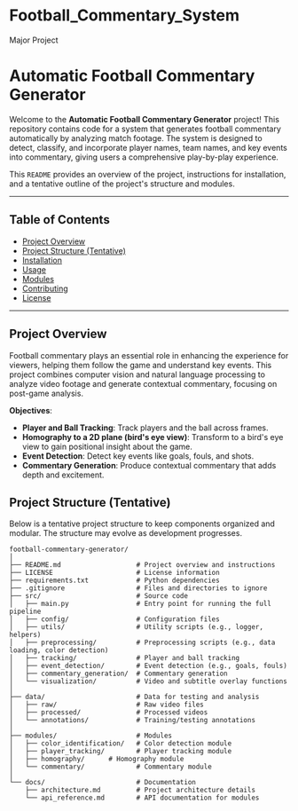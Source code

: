 
# Football_Commentary_System
Major Project 

# Automatic Football Commentary Generator

Welcome to the **Automatic Football Commentary Generator** project! This repository contains code for a system that generates football commentary automatically by analyzing match footage. The system is designed to detect, classify, and incorporate player names, team names, and key events into commentary, giving users a comprehensive play-by-play experience.

This `README` provides an overview of the project, instructions for installation, and a tentative outline of the project's structure and modules.

---

## Table of Contents
- [Project Overview](#project-overview)
- [Project Structure (Tentative)](#project-structure-tentative)
- [Installation](#installation)
- [Usage](#usage)
- [Modules](#modules)
- [Contributing](#contributing)
- [License](#license)

---

## Project Overview

Football commentary plays an essential role in enhancing the experience for viewers, helping them follow the game and understand key events. This project combines computer vision and natural language processing to analyze video footage and generate contextual commentary, focusing on post-game analysis. 

**Objectives**:
- **Player and Ball Tracking**: Track players and the ball across frames.
- **Homography to a 2D plane (bird's eye view)**: Transform to a bird's eye view to gain positional insight about the game.
- **Event Detection**: Detect key events like goals, fouls, and shots.
- **Commentary Generation**: Produce contextual commentary that adds depth and excitement.

## Project Structure (Tentative)

Below is a tentative project structure to keep components organized and modular. The structure may evolve as development progresses.

```plaintext
football-commentary-generator/
│
├── README.md                   # Project overview and instructions
├── LICENSE                     # License information
├── requirements.txt            # Python dependencies
├── .gitignore                  # Files and directories to ignore
├── src/                        # Source code
│   ├── main.py                 # Entry point for running the full pipeline
│   ├── config/                 # Configuration files
│   ├── utils/                  # Utility scripts (e.g., logger, helpers)
│   ├── preprocessing/          # Preprocessing scripts (e.g., data loading, color detection)
│   ├── tracking/               # Player and ball tracking
│   ├── event_detection/        # Event detection (e.g., goals, fouls)
│   ├── commentary_generation/  # Commentary generation
│   └── visualization/          # Video and subtitle overlay functions
│
├── data/                       # Data for testing and analysis
│   ├── raw/                    # Raw video files
│   ├── processed/              # Processed videos
│   └── annotations/            # Training/testing annotations
│
├── modules/                    # Modules
│   ├── color_identification/   # Color detection module
│   ├── player_tracking/        # Player tracking module
│   ├── homography/		 # Homography module
│   └── commentary/             # Commentary module
│
└── docs/                       # Documentation
    ├── architecture.md         # Project architecture details
    └── api_reference.md        # API documentation for modules
